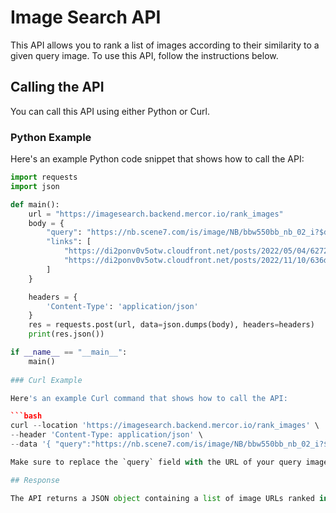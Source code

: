 # Image Search API

This API allows you to rank a list of images according to their similarity to a given query image. To use this API, follow the instructions below.

## Calling the API

You can call this API using either Python or Curl.

### Python Example

Here's an example Python code snippet that shows how to call the API:

```python
import requests
import json

def main():
    url = "https://imagesearch.backend.mercor.io/rank_images"
    body = {
        "query": "https://nb.scene7.com/is/image/NB/bbw550bb_nb_02_i?$dw_detail_main_lg$&bgc=f1f1f1&layer=1&bgcolor=f1f1f1&blendMode=mult&scale=10&wid=1600&hei=1600",
        "links": [
            "https://di2ponv0v5otw.cloudfront.net/posts/2022/05/04/6272f4a13751f5ea760832fb/s_wp_6272fa5c941f175a1ce82807.webp",
            "https://di2ponv0v5otw.cloudfront.net/posts/2022/11/10/636da131046d74db9f3b6e49/s_wp_636da1b1dff94d691895db7f.webp"
        ]
    }

    headers = {
        'Content-Type': 'application/json'
    }
    res = requests.post(url, data=json.dumps(body), headers=headers)
    print(res.json())

if __name__ == "__main__":
    main()
    
### Curl Example

Here's an example Curl command that shows how to call the API:

```bash
curl --location 'https://imagesearch.backend.mercor.io/rank_images' \
--header 'Content-Type: application/json' \
--data '{ "query":"https://nb.scene7.com/is/image/NB/bbw550bb_nb_02_i?$dw_detail_main_lg$&bgc=f1f1f1&layer=1&bgcolor=f1f1f1&blendMode=mult&scale=10&wid=1600&hei=1600", "links":[ "https://di2ponv0v5otw.cloudfront.net/posts/2022/05/04/6272f4a13751f5ea760832fb/s_wp_6272fa5c941f175a1ce82807.webp", "https://di2ponv0v5otw.cloudfront.net/posts/2022/11/10/636da131046d74db9f3b6e49/s_wp_636da1b1dff94d691895db7f.webp" ] }'

Make sure to replace the `query` field with the URL of your query image and the `links` field with a list of URLs to your images to be ranked.

## Response

The API returns a JSON object containing a list of image URLs ranked in descending order of similarity to the query image.

